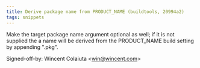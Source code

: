 ```yaml
---
title: Derive package name from PRODUCT_NAME (buildtools, 20994a2)
tags: snippets
---
```


Make the target package name argument optional as well; if it is not supplied the a name will be derived from the PRODUCT\_NAME build setting by appending ".pkg".

Signed-off-by: Wincent Colaiuta &lt;win@wincent.com&gt;
